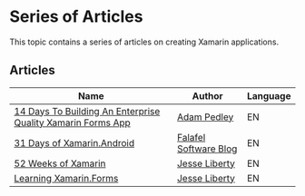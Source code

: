 # Series of Articles

This topic contains a series of articles on creating Xamarin applications.

## Articles

Name | Author | Language
---- | ------ | --------
[14 Days To Building An Enterprise Quality Xamarin Forms App](http://xamarinhelp.com/14-days-to-building-an-enterprise-quality-xamarin-forms-app/) | [Adam Pedley](https://twitter.com/adpedley) | EN
[31 Days of Xamarin.Android](https://web.archive.org/web/20180703083010/https://blog.falafel.com/31-days-of-xamarin-android/) | [Falafel Software Blog](https://blog.falafel.com/) | EN
[52 Weeks of Xamarin](http://jesseliberty.com/?s=52+weeks+of+xamarin) | [Jesse Liberty](http://jesseliberty.com/) | EN
[Learning Xamarin.Forms](http://jesseliberty.com/?s=Learning+Xamarin.Forms) | [Jesse Liberty](http://jesseliberty.com/) | EN
